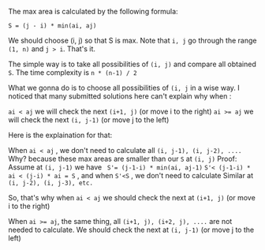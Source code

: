 The max area is calculated by the following formula:

    S = (j - i) * min(ai, aj)

We should choose (i, j) so that S is max. Note that ```i, j``` go through the range ```(1, n)``` and ```j > i```. That's it.

The simple way is to take all possibilities of ```(i, j)``` and compare all obtained ```S```. The time complexity is ```n * (n-1) / 2```

What we gonna do is to choose all possibilities of ```(i, j``` in a wise way. I noticed that many submitted solutions here can't explain why when :

  ```ai < aj``` we will check the next ```(i+1, j)``` (or move i to the right)
  ```ai >= aj``` we will check the next ```(i, j-1)``` (or move j to the left)
 
Here is the explaination for that:

When ``ai < aj`` , we don't need to calculate all ```(i, j-1), (i, j-2), ....``` Why? because these max areas are smaller than our ```S``` at ```(i, j)```
Proof: Assume at ```(i, j-1)``` we have ``` S'= (j-1-i) * min(ai, aj-1)```
```S'< (j-1-i) * ai < (j-i) * ai = S``` , and when ```S'<S``` , we don't need to calculate
Similar at ```(i, j-2), (i, j-3), etc.```

So, that's why when ```ai < aj``` we should check the next at ```(i+1, j)``` (or move i to the right)

When ```ai >= aj```, the same thing, all ```(i+1, j), (i+2, j), ....``` are not needed to calculate.
We should check the next at ```(i, j-1)``` (or move j to the left)
